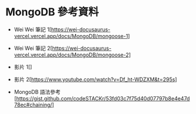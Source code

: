 # MongoDB 參考資料

- Wei Wei 筆記 1[https://wei-docusaurus-vercel.vercel.app/docs/MongoDB/mongoose-1]
- Wei Wei 筆記 2[https://wei-docusaurus-vercel.vercel.app/docs/MongoDB/mongoose-2]
- 影片 1[]
- 影片 2[https://www.youtube.com/watch?v=Df_ht-WDZXM&t=295s]

- MongoDB 語法參考[https://gist.github.com/codeSTACKr/53fd03c7f75d40d07797b8e4e47d78ec#chaining/]
